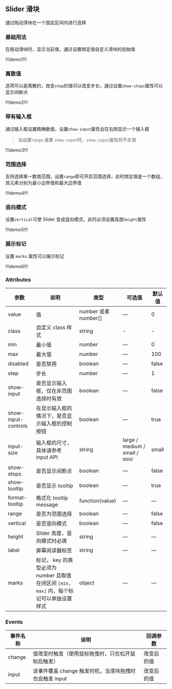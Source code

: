 ## Slider 滑块

通过拖动滑块在一个固定区间内进行选择

### 基础用法

在拖动滑块时，显示当前值，通过设置绑定值自定义滑块的初始值

!!!demo1!!!

### 离散值

选项可以是离散的，改变`step`的值可以改变步长，通过设置`show-stops`属性可以显示间断点

!!!demo2!!!

### 带有输入框

通过输入框设置精确数值，设置`show-input`属性会在右侧显示一个输入框

> 当设置`range` 或者 `show-input`时，`show-input`属性将不生效

!!!demo3!!!

### 范围选择

支持选择某一数值范围，设置`range`即可开启范围选择，此时绑定值是一个数组，其元素分别为最小边界值和最大边界值

!!!demo4!!!

### 竖向模式

设置`vertical`可使 Slider 变成竖向模式，此时必须设置高度`height`属性

!!!demo5!!!

### 展示标记

设置 `marks` 属性可以展示标记

!!!demo6!!!

### Attributes

| 参数                | 说明                                                                                    | 类型                 | 可选值                        | 默认值 |
| ------------------- | --------------------------------------------------------------------------------------- | -------------------- | ----------------------------- | ------ |
| value               | 值                                                                                      | number 或者 number[] | —                             | 0      |
| class               | 自定义 class 样式                                                                       | string               | -                             | -      |
| min                 | 最小值                                                                                  | number               | —                             | 0      |
| max                 | 最大值                                                                                  | number               | —                             | 100    |
| disabled            | 是否禁用                                                                                | boolean              | —                             | false  |
| step                | 步长                                                                                    | number               | —                             | 1      |
| show-input          | 是否显示输入框，仅在非范围选择时有效                                                    | boolean              | —                             | false  |
| show-input-controls | 在显示输入框的情况下，是否显示输入框的控制按钮                                          | boolean              | —                             | true   |
| input-size          | 输入框的尺寸，具体请参考 input API                                                      | string               | large / medium / small / mini | small  |
| show-stops          | 是否显示间断点                                                                          | boolean              | —                             | false  |
| show-tooltip        | 是否显示 tooltip                                                                        | boolean              | —                             | true   |
| format-tooltip      | 格式化 tooltip message                                                                  | function(value)      | —                             | —      |
| range               | 是否为范围选择                                                                          | boolean              | —                             | false  |
| vertical            | 是否竖向模式                                                                            | boolean              | —                             | false  |
| height              | Slider 高度，竖向模式时必填                                                             | string               | —                             | —      |
| label               | 屏幕阅读器标签                                                                          | string               | —                             | —      |
| marks               | 标记， key 的类型必须为 number 且取值在闭区间 `[min, max]` 内，每个标记可以单独设置样式 | object               | —                             | —      |

### Events

| 事件名称 | 说明                                                   | 回调参数   |
| -------- | ------------------------------------------------------ | ---------- |
| change   | 值改变时触发（使用鼠标拖曳时，只在松开鼠标后触发）     | 改变后的值 |
| input    | 该事件覆盖 change 触发时机，当滑块拖拽时也会触发 input | 改变后的值 |
